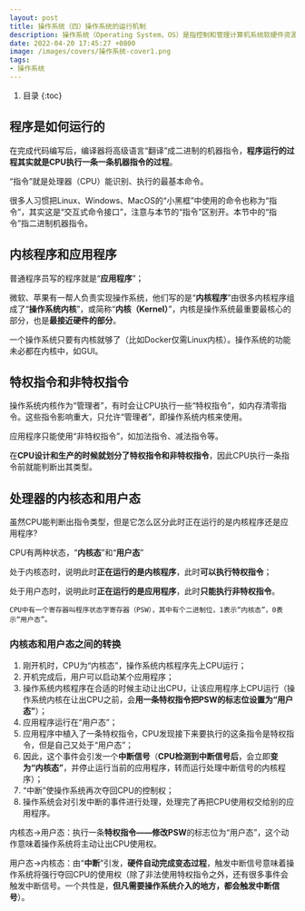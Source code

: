 ```yaml
---
layout: post 
title: 操作系统（四）操作系统的运行机制 
description: 操作系统（Operating System，OS）是指控制和管理计算机系统软硬件资源，合理组织调度计算机工作和资源分配，提供给用户和其它软件方便的接口和环境。
date: 2022-04-20 17:45:27 +0800
image: /images/covers/操作系统-cover1.png
tags:
- 操作系统
---
```


1. 目录
{:toc}

## 程序是如何运行的
在完成代码编写后，编译器将高级语言“翻译”成二进制的机器指令，**程序运行的过程其实就是CPU执行一条一条机器指令的过程**。

“指令”就是处理器（CPU）能识别、执行的最基本命令。

很多人习惯把Linux、Windows、MacOS的“小黑框”中使用的命令也称为“指令”，其实这是“交互式命令接口”，注意与本节的“指令”区别开。本节中的“指令”指二进制机器指令。

## 内核程序和应用程序
普通程序员写的程序就是“**应用程序**”；

微软、苹果有一帮人负责实现操作系统，他们写的是“**内核程序**”由很多内核程序组成了“**操作系统内核**”，或简称“**内核（Kernel）**”，内核是操作系统最重要最核心的部分，也是**最接近硬件的部分**。

一个操作系统只要有内核就够了（比如Docker仅需Linux内核）。操作系统的功能未必都在内核中，如GUI。

## 特权指令和非特权指令
操作系统内核作为“管理者”，有时会让CPU执行一些“特权指令”，如内存清零指令。这些指令影响重大，只允许“管理者”，即操作系统内核来使用。

应用程序只能使用“非特权指令”，如加法指令、减法指令等。

在**CPU设计和生产的时候就划分了特权指令和非特权指令**，因此CPU执行一条指令前就能判断出其类型。

## 处理器的内核态和用户态
虽然CPU能判断出指令类型，但是它怎么区分此时正在运行的是内核程序还是应用程序?

CPU有两种状态，“**内核态**”和“**用户态**”

处于内核态时，说明此时**正在运行的是内核程序**，此时**可以执行特权指令**；

处于用户态时，说明此时**正在运行的是应用程序**，此时**只能执行非特权指令**。

    CPU中有一个寄存器叫程序状态字寄存器（PSW），其中有个二进制位，1表示“内核态”，0表示“用户态”。

### 内核态和用户态之间的转换

1. 刚开机时，CPU为“内核态”，操作系统内核程序先上CPU运行；
2. 开机完成后，用户可以启动某个应用程序；
3. 操作系统内核程序在合适的时候主动让出CPU，让该应用程序上CPU运行（操作系统内核在让出CPU之前，会**用一条特权指令把PSW的标志位设置为“用户态”**）；
4. 应用程序运行在“用户态”；
5. 应用程序中植入了一条特权指令，CPU发现接下来要执行的这条指令是特权指令，但是自己又处于“用户态”；
6. 因此，这个事件会引发一个**中断信号**（**CPU检测到中断信号后**，会立即**变为“内核态”**，并停止运行当前的应用程序，转而运行处理中断信号的内核程序）；
7. “中断”使操作系统再次夺回CPU的控制权；
8. 操作系统会对引发中断的事件进行处理，处理完了再把CPU使用权交给别的应用程序。

内核态→用户态：执行一条**特权指令——修改PSW**的标志位为“用户态”，这个动作意味着操作系统将主动让出CPU使用权。

用户态→内核态：由“**中断**”引发，**硬件自动完成变态过程**，触发中断信号意味着操作系统将强行夺回CPU的使用权（除了非法使用特权指令之外，还有很多事件会触发中断信号。一个共性是，**但凡需要操作系统介入的地方，都会触发中断信号**）。
